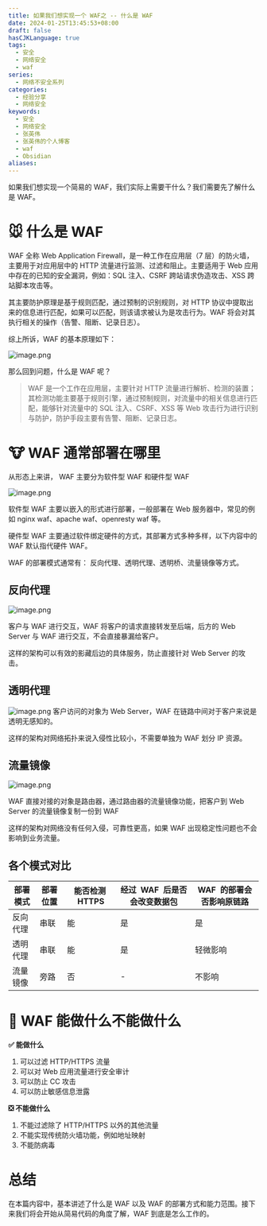 ```yaml
---
title: 如果我们想实现一个 WAF之 -- 什么是 WAF
date: 2024-01-25T13:45:53+08:00
draft: false
hasCJKLanguage: true
tags:
  - 安全
  - 网络安全
  - waf
series:
  - 网络不安全系列
categories:
  - 经验分享
  - 网络安全
keywords:
  - 安全
  - 网络安全
  - 张英伟
  - 张英伟的个人博客
  - waf
  - Obsidian
aliases:
---
```


如果我们想实现一个简易的 WAF，我们实际上需要干什么？我们需要先了解什么是 WAF。

<!-- more -->

# 🐭 什么是 WAF

WAF 全称 Web Application Firewall，是一种工作在应用层（7 层）的防火墙，主要用于对应用层中的 HTTP 流量进行监测、过滤和阻止。主要适用于 Web 应用中存在的已知的安全漏洞，例如：SQL 注入、CSRF 跨站请求伪造攻击、XSS 跨站脚本攻击等。

其主要防护原理是基于规则匹配，通过预制的识别规则，对 HTTP 协议中提取出来的信息进行匹配，如果可以匹配，则该请求被认为是攻击行为。WAF 将会对其执行相关的操作（告警、阻断、记录日志）。

综上所诉，WAF 的基本原理如下：

![image.png](https://hushuo.zhangyingwei.com/20240125174757.png)

那么回到问题，什么是 WAF 呢？

> WAF 是一个工作在应用层，主要针对 HTTP 流量进行解析、检测的装置；其检测功能主要基于规则引擎，通过预制规则，对流量中的相关信息进行匹配，能够针对流量中的 SQL 注入、CSRF、XSS 等 Web 攻击行为进行识别与防护，防护手段主要有告警、阻断、记录日志。

# 🐮 WAF 通常部署在哪里

从形态上来讲， WAF 主要分为软件型 WAF 和硬件型 WAF

![image.png](https://hushuo.zhangyingwei.com/20240131101848.png)

软件型 WAF 主要以嵌入的形式进行部署，一般部署在 Web 服务器中，常见的例如 nginx waf、apache waf、openresty waf 等。

硬件型 WAF 主要通过软件绑定硬件的方式，其部署方式多种多样，以下内容中的 WAF 默认指代硬件 WAF。

WAF 的部署模式通常有： 反向代理、透明代理、透明桥、流量镜像等方式。

## 反向代理

![image.png](https://hushuo.zhangyingwei.com/20240126164455.png)

客户与 WAF 进行交互，WAF 将客户的请求直接转发至后端，后方的 Web Server 与 WAF 进行交互，不会直接暴漏给客户。

这样的架构可以有效的影藏后边的具体服务，防止直接针对 Web Server 的攻击。

## 透明代理

![image.png](https://hushuo.zhangyingwei.com/20240126172412.png)
客户访问的对象为 Web Server，WAF 在链路中间对于客户来说是透明无感知的。

这样的架构对网络拓扑来说入侵性比较小，不需要单独为 WAF 划分 IP 资源。

## 流量镜像

![image.png](https://hushuo.zhangyingwei.com/20240126173405.png)

WAF 直接对接的对象是路由器，通过路由器的流量镜像功能，把客户到 Web Server 的流量镜像复制一份到 WAF

这样的架构对网络没有任何入侵，可靠性更高，如果 WAF 出现稳定性问题也不会影响到业务流量。

## 各个模式对比

| 部署模式 | 部署位置 | 能否检测  HTTPS | 经过  WAF  后是否会改变数据包 | WAF  的部署会否影响原链路 |
| -------- | -------- | --------------- | ----------------------------- | ------------------------- |
| 反向代理 | 串联     | 能              | 是                            | 是                        |
| 透明代理 | 串联     | 能              | 是                            | 轻微影响                  |
| 流量镜像 | 旁路     | 否              | -                             | 不影响                    |

# 🐯 WAF 能做什么不能做什么

**✅ 能做什么**

1. 可以过滤 HTTP/HTTPS 流量
2. 可以对 Web 应用流量进行安全审计
3. 可以防止 CC 攻击
4. 可以防止敏感信息泄露

**❎ 不能做什么**

1. 不能过滤除了 HTTP/HTTPS 以外的其他流量
2. 不能实现传统防火墙功能，例如地址映射
3. 不能防病毒

# 总结

在本篇内容中，基本讲述了什么是 WAF 以及 WAF 的部署方式和能力范围。接下来我们将会开始从简易代码的角度了解，WAF 到底是怎么工作的。
